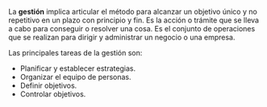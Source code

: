 La **gestión** implica articular el método para alcanzar un objetivo único y no repetitivo en un plazo con principio y fin. Es la acción o trámite que se lleva a cabo para conseguir o resolver una cosa. Es el conjunto de operaciones que se realizan para dirigir y administrar un negocio o una empresa.

Las principales tareas de la gestión son:
- Planificar y establecer estrategias.
- Organizar el equipo de personas.
- Definir objetivos.
- Controlar objetivos.